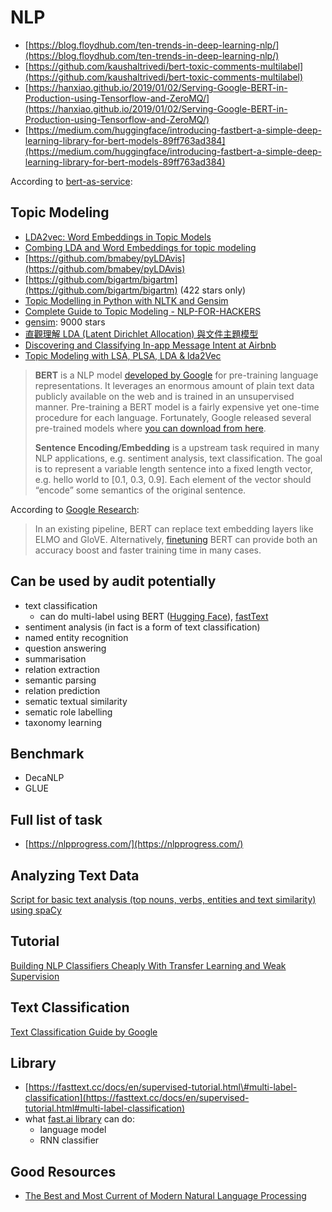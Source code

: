 # NLP

* [https://blog.floydhub.com/ten-trends-in-deep-learning-nlp/](https://blog.floydhub.com/ten-trends-in-deep-learning-nlp/)
* [https://github.com/kaushaltrivedi/bert-toxic-comments-multilabel](https://github.com/kaushaltrivedi/bert-toxic-comments-multilabel)
* [https://hanxiao.github.io/2019/01/02/Serving-Google-BERT-in-Production-using-Tensorflow-and-ZeroMQ/](https://hanxiao.github.io/2019/01/02/Serving-Google-BERT-in-Production-using-Tensorflow-and-ZeroMQ/)
* [https://medium.com/huggingface/introducing-fastbert-a-simple-deep-learning-library-for-bert-models-89ff763ad384](https://medium.com/huggingface/introducing-fastbert-a-simple-deep-learning-library-for-bert-models-89ff763ad384)

According to [bert-as-service](https://bert-as-service.readthedocs.io/en/latest/section/what-is-it.html):

## Topic Modeling

* [LDA2vec: Word Embeddings in Topic Models](https://towardsdatascience.com/lda2vec-word-embeddings-in-topic-models-4ee3fc4b2843)
* [Combing LDA and Word Embeddings for topic modeling](https://towardsdatascience.com/combing-lda-and-word-embeddings-for-topic-modeling-fe4a1315a5b4)
* [https://github.com/bmabey/pyLDAvis](https://github.com/bmabey/pyLDAvis)
* [https://github.com/bigartm/bigartm](https://github.com/bigartm/bigartm) \(422 stars only\)
* [Topic Modelling in Python with NLTK and Gensim](https://towardsdatascience.com/topic-modelling-in-python-with-nltk-and-gensim-4ef03213cd21)
* [Complete Guide to Topic Modeling - NLP-FOR-HACKERS](https://nlpforhackers.io/topic-modeling/amp/)
* [gensim](https://github.com/RaRe-Technologies/gensim): 9000 stars
* [直觀理解 LDA \(Latent Dirichlet Allocation\) 與文件主題模型](https://medium.com/@tengyuanchang/%E7%9B%B4%E8%A7%80%E7%90%86%E8%A7%A3-lda-latent-dirichlet-allocation-%E8%88%87%E6%96%87%E4%BB%B6%E4%B8%BB%E9%A1%8C%E6%A8%A1%E5%9E%8B-ab4f26c27184)
* [Discovering and Classifying In-app Message Intent at Airbnb](https://medium.com/airbnb-engineering/discovering-and-classifying-in-app-message-intent-at-airbnb-6a55f5400a0c)
* [Topic Modeling with LSA, PLSA, LDA & lda2Vec](https://medium.com/nanonets/topic-modeling-with-lsa-psla-lda-and-lda2vec-555ff65b0b05)



> **BERT** is a NLP model [developed by Google](https://github.com/google-research/bert) for pre-training language representations. It leverages an enormous amount of plain text data publicly available on the web and is trained in an unsupervised manner. Pre-training a BERT model is a fairly expensive yet one-time procedure for each language. Fortunately, Google released several pre-trained models where [you can download from here](https://github.com/google-research/bert#pre-trained-models).
>
> **Sentence Encoding/Embedding** is a upstream task required in many NLP applications, e.g. sentiment analysis, text classification. The goal is to represent a variable length sentence into a fixed length vector, e.g. hello world to \[0.1, 0.3, 0.9\]. Each element of the vector should “encode” some semantics of the original sentence.



According to [Google Research](https://colab.research.google.com/github/google-research/bert/blob/master/predicting_movie_reviews_with_bert_on_tf_hub.ipynb#scrollTo=xiYrZKaHwV81):

> In an existing pipeline, BERT can replace text embedding layers like ELMO and GloVE. Alternatively, [finetuning](http://wiki.fast.ai/index.php/Fine_tuning) BERT can provide both an accuracy boost and faster training time in many cases.

## Can be used by audit potentially

* text classification
  * can do multi-label using BERT \([Hugging Face](https://medium.com/huggingface/multi-label-text-classification-using-bert-the-mighty-transformer-69714fa3fb3d)\), [fastText](https://fasttext.cc/docs/en/supervised-tutorial.html#multi-label-classification)
* sentiment analysis \(in fact is a form of text classification\)
* named entity recognition
* question answering
* summarisation
* relation extraction
* semantic parsing
* relation prediction
* sematic textual similarity
* sematic role labelling
* taxonomy learning

## Benchmark

* DecaNLP
* GLUE

## Full list of task

* [https://nlpprogress.com/](https://nlpprogress.com/)



## Analyzing Text Data

[Script for basic text analysis \(top nouns, verbs, entities and text similarity\) using spaCy](https://towardsdatascience.com/reliving-avengers-infinity-war-with-spacy-and-natural-language-processing-2abcb48e4ba1)

## Tutorial

[Building NLP Classifiers Cheaply With Transfer Learning and Weak Supervision](https://towardsdatascience.com/a-technique-for-building-nlp-classifiers-efficiently-with-transfer-learning-and-weak-supervision-a8e2f21ca9c8)

## Text Classification

[Text Classification Guide by Google](https://developers.google.com/machine-learning/guides/text-classification/)



## Library

* [https://fasttext.cc/docs/en/supervised-tutorial.html\#multi-label-classification](https://fasttext.cc/docs/en/supervised-tutorial.html#multi-label-classification)
* what [fast.ai library](https://docs.fast.ai/text.html) can do:
  * language model
  * RNN classifier

## Good Resources

* [The Best and Most Current of Modern Natural Language Processing](https://medium.com/huggingface/the-best-and-most-current-of-modern-natural-language-processing-5055f409a1d1)



